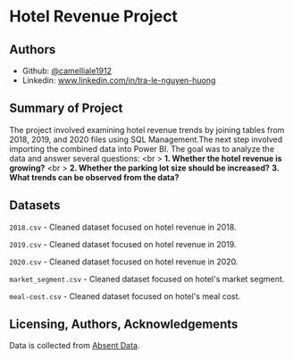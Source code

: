 # Hotel Revenue Project




## Authors

- Github: [@camelliale1912](https://www.github.com/camelliale1912)
- Linkedin: www.linkedin.com/in/tra-le-nguyen-huong




## Summary of Project
The project involved examining hotel revenue trends by joining tables from 2018, 2019, and 2020 files using SQL Management.The next step involved importing the combined data into Power BI. 
The goal was to analyze the data and answer several questions:
<br \> **1. Whether the hotel revenue is growing?** <br \>
**2. Whether the parking lot size should be increased?** 
**3. What trends can be observed from the data?**


## Datasets
`2018.csv` - Cleaned dataset focused on hotel revenue in 2018.

`2019.csv` - Cleaned dataset focused on hotel revenue in 2019.

`2020.csv` - Cleaned dataset focused on hotel revenue in 2020.

`market_segment.csv` - Cleaned dataset focused on hotel's market segment.

`meal-cost.csv` - Cleaned dataset focused on hotel's meal cost.


## Licensing, Authors, Acknowledgements
Data is collected from [Absent Data](https://absentdata.com/).
